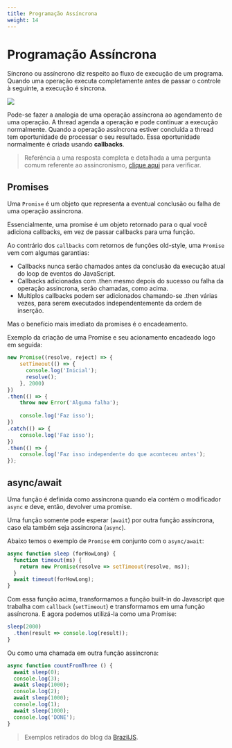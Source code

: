 ```yaml
---
title: Programação Assíncrona
weight: 14
---
```


# Programação Assíncrona
Síncrono ou assíncrono diz respeito ao fluxo de execução de um programa. Quando uma operação executa completamente antes de passar o controle à seguinte, a execução é síncrona.

![](https://i.stack.imgur.com/pclnB.png)

Pode-se fazer a analogia de uma operação assíncrona ao agendamento de uma operação. A thread agenda a operação e pode continuar a execução normalmente. Quando a operação assíncrona estiver concluída a thread tem oportunidade de processar o seu resultado. Essa oportunidade normalmente é criada usando **callbacks**.

> Referência a uma resposta completa e detalhada a uma pergunta comum referente ao assincronismo, [clique aqui](https://pt.stackoverflow.com/questions/124283/o-que-%C3%A9-o-assincronismo) para verificar.

## Promises
Uma `Promise` é um objeto que representa a eventual conclusão ou falha de uma operação assincrona.

Essencialmente, uma promise é um objeto retornado para o qual você adiciona callbacks, em vez de passar callbacks para uma função.

Ao contrário dos `callbacks` com retornos de funções old-style, uma `Promise` vem com algumas garantias:

- Callbacks nunca serão chamados antes da conclusão da execução atual do loop de eventos do JavaScript. 
- Callbacks adicionadas com .then mesmo depois do sucesso ou falha da operação assincrona, serão chamadas, como acima.
- Multiplos callbacks podem ser adicionados chamando-se .then várias vezes, para serem executados independentemente da ordem de inserção.

Mas o benefício mais imediato da promises é o encadeamento.

Exemplo da criação de uma Promise e seu acionamento encadeado logo em seguida:

```javascript
new Promise((resolve, reject) => {
    setTimeout(() => {
      console.log('Inicial');
      resolve();
    }, 2000)
})
.then(() => {
    throw new Error('Alguma falha');
        
    console.log('Faz isso');
})
.catch(() => {
    console.log('Faz isso');
})
.then(() => {
    console.log('Faz isso independente do que aconteceu antes');
});
```

## async/await
Uma função é definida como assíncrona quando ela contém o modificador `async` e deve, então, devolver uma promise.

Uma função somente pode esperar (`await`) por outra função assíncrona, caso ela também seja assíncrona (`async`).

Abaixo temos o exemplo de `Promise` em conjunto com o `async/await`:

```javascript
async function sleep (forHowLong) {
  function timeout(ms) {
    return new Promise(resolve => setTimeout(resolve, ms));
  }
  await timeout(forHowLong);
}
```

Com essa função acima, transformamos a função built-in do Javascript que trabalha com `callback` (`setTimeout`) e transformamos em uma função assíncrona. E agora podemos utilizá-la como uma Promise:

```javascript
sleep(2000)
  .then(result => console.log(result));
}
```

Ou como uma chamada em outra função assíncrona:

```javascript
async function countFromThree () {
  await sleep(0);
  console.log(3);
  await sleep(1000);
  console.log(2);
  await sleep(1000);
  console.log(1);
  await sleep(1000);
  console.log('DONE');
}
```

> Exemplos retirados do blog da [BrazilJS](https://braziljs.org/).